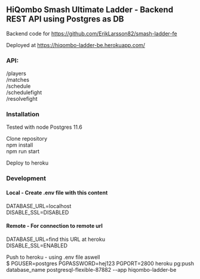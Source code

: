 ## HiQombo Smash Ultimate Ladder - Backend REST API using Postgres as DB<br />

Backend code for https://github.com/ErikLarsson82/smash-ladder-fe<br />

Deployed at https://hiqombo-ladder-be.herokuapp.com/<br />

### API:<br />
/players<br />
/matches<br />
/schedule<br />
/schedulefight<br />
/resolvefight<br />

### Installation
Tested with node Postgres 11.6<br />

Clone repository<br />
npm install<br />
npm run start<br />

Deploy to heroku<br />

### Development
#### Local - Create .env file with this content<br />
DATABASE_URL=localhost<br />
DISABLE_SSL=DISABLED<br />

#### Remote - For connection to remote url<br />
DATABASE_URL=find this URL at heroku<br />
DISABLE_SSL=ENABLED<br />

Push to heroku - using .env file aswell<br />
$ PGUSER=postgres PGPASSWORD=hej123 PGPORT=2800 heroku pg:push database_name postgresql-flexible-87882 --app hiqombo-ladder-be